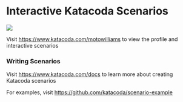 # Interactive Katacoda Scenarios

[![](http://shields.katacoda.com/katacoda/motowilliams/count.svg)](https://www.katacoda.com/motowilliams "Get your profile on Katacoda.com")

Visit https://www.katacoda.com/motowilliams to view the profile and interactive scenarios

### Writing Scenarios
Visit https://www.katacoda.com/docs to learn more about creating Katacoda scenarios

For examples, visit https://github.com/katacoda/scenario-example
